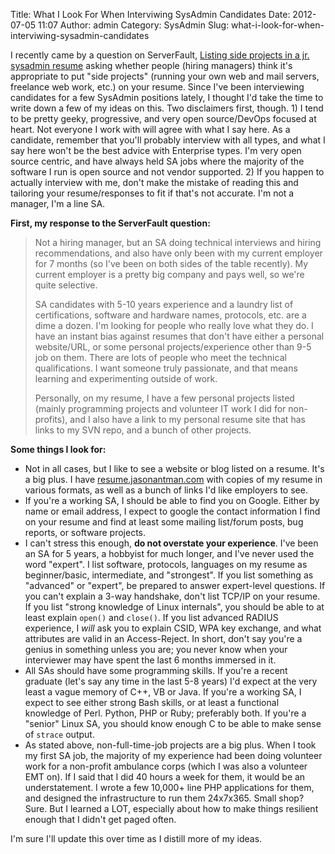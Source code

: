 Title: What I Look For When Interviwing SysAdmin Candidates
Date: 2012-07-05 11:07
Author: admin
Category: SysAdmin
Slug: what-i-look-for-when-interviwing-sysadmin-candidates

I recently came by a question on ServerFault, [Listing side projects in
a jr. sysadmin resume][] asking whether people (hiring managers) think
it's appropriate to put "side projects" (running your own web and mail
servers, freelance web work, etc.) on your resume. Since I've been
interviewing candidates for a few SysAdmin positions lately, I thought
I'd take the time to write down a few of my ideas on this. Two
disclaimers first, though. 1) I tend to be pretty geeky, progressive,
and very open source/DevOps focused at heart. Not everyone I work with
will agree with what I say here. As a candidate, remember that you'll
probably interview with all types, and what I say here won't be the best
advice with Enterprise types. I'm very open source centric, and have
always held SA jobs where the majority of the software I run is open
source and not vendor supported. 2) If you happen to actually interview
with me, don't make the mistake of reading this and tailoring your
resume/responses to fit if that's not accurate. I'm not a manager, I'm a
line SA.

**First, my response to the ServerFault question:**

> Not a hiring manager, but an SA doing technical interviews and hiring
> recommendations, and also have only been with my current employer for
> 7 months (so I've been on both sides of the table recently). My
> current employer is a pretty big company and pays well, so we're quite
> selective.
>
> SA candidates with 5-10 years experience and a laundry list of
> certifications, software and hardware names, protocols, etc. are a
> dime a dozen. I'm looking for people who really love what they do. I
> have an instant bias against resumes that don't have either a personal
> website/URL, or some personal projects/experience other than 9-5 job
> on them. There are lots of people who meet the technical
> qualifications. I want someone truly passionate, and that means
> learning and experimenting outside of work.
>
> Personally, on my resume, I have a few personal projects listed
> (mainly programming projects and volunteer IT work I did for
> non-profits), and I also have a link to my personal resume site that
> has links to my SVN repo, and a bunch of other projects.

**Some things I look for:**

-   Not in all cases, but I like to see a website or blog listed on a
    resume. It's a big plus. I have [resume.jasonantman.com][] with
    copies of my resume in various formats, as well as a bunch of links
    I'd like employers to see.
-   If you're a working SA, I should be able to find you on Google.
    Either by name or email address, I expect to google the contact
    information I find on your resume and find at least some mailing
    list/forum posts, bug reports, or software projects.
-   I can't stress this enough, **do not overstate your experience**.
    I've been an SA for 5 years, a hobbyist for much longer, and I've
    never used the word "expert". I list software, protocols, languages
    on my resume as beginner/basic, intermediate, and "strongest". If
    you list something as "advanced" or "expert", be prepared to answer
    expert-level questions. If you can't explain a 3-way handshake,
    don't list TCP/IP on your resume. If you list "strong knowledge of
    Linux internals", you should be able to at least explain `open()`
    and `close()`. If you list advanced RADIUS experience, I *will* ask
    you to explain CSID, WPA key exchange, and what attributes are valid
    in an Access-Reject. In short, don't say you're a genius in
    something unless you are; you never know when your interviewer may
    have spent the last 6 months immersed in it.
-   All SAs should have some programming skills. If you're a recent
    graduate (let's say any time in the last 5-8 years) I'd expect at
    the very least a vague memory of C++, VB or Java. If you're a
    working SA, I expect to see either strong Bash skills, or at least a
    functional knowledge of Perl. Python, PHP or Ruby; preferably both.
    If you're a "senior" Linux SA, you should know enough C to be able
    to make sense of `strace` output.
-   As stated above, non-full-time-job projects are a big plus. When I
    took my first SA job, the majority of my experience had been doing
    volunteer work for a non-profit ambulance corps (which I was also a
    volunteer EMT on). If I said that I did 40 hours a week for them, it
    would be an understatement. I wrote a few 10,000+ line PHP
    applications for them, and designed the infrastructure to run them
    24x7x365. Small shop? Sure. But I learned a LOT, especially about
    how to make things resilient enough that I didn't get paged often.
    </p>

I'm sure I'll update this over time as I distill more of my ideas.

  [Listing side projects in a jr. sysadmin resume]: http://serverfault.com/questions/210218/listing-side-projects-in-a-jr-sysadmin-resume/405054#405054
  [resume.jasonantman.com]: http://resume.jasonantman.com
